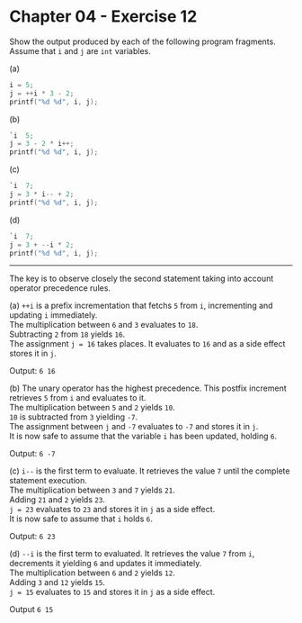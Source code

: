 # Chapter 04 - Exercise 12

Show the output produced by each of the following program fragments. Assume that
`i` and `j` are `int` variables.

(a) 
```C
i = 5;  
j = ++i * 3 - 2;  
printf("%d %d", i, j);  
```

(b) 
```C
`i  5;  
j = 3 - 2 * i++;  
printf("%d %d", i, j);  
```

(c) 
```C
`i  7;  
j = 3 * i-- + 2;  
printf("%d %d", i, j);  
```

(d) 
```C
`i  7;  
j = 3 + --i * 2;  
printf("%d %d", i, j);  
```


---

The key is to observe closely the second statement taking into account operator
precedence rules.  

(a) 
`++i` is a prefix incrementation that fetchs `5` from `i`, incrementing and
updating `i` immediately.  
The multiplication between `6` and `3` evaluates to `18`.  
Subtracting `2` from `18` yields `16`.  
The assignment `j = 16` takes places. It evaluates to `16` and as a side effect
stores it in `j`.  

Output: `6 16`  

(b) 
The unary operator has the highest precedence.  This postfix increment retrieves
`5` from `i` and evaluates to it.  
The multiplication between `5` and `2` yields `10`.  
`10` is subtracted from `3` yielding `-7`.  
The assignment between `j` and `-7` evaluates to `-7` and stores it in `j`.  
It is now safe to assume that the variable `i` has been updated, holding `6`.  

Output: `6 -7`  

(c) 
`i--` is the first term to evaluate. It retrieves the value `7` until
the complete statement execution.  
The multiplication between `3` and `7` yields `21`.  
Adding `21` and `2` yields `23`.  
`j = 23` evaluates to `23` and stores it in `j` as a side effect.  
It is now safe to assume that `i` holds `6`.  

Output: `6 23`  

(d) 
`--i` is the first term to evaluated. It retrieves the value `7` from `i`,
decrements it yielding `6` and updates it immediately.  
The multiplication between `6` and `2` yields `12`.  
Adding `3` and `12` yields `15`.  
`j = 15` evaluates to `15` and stores it in `j` as a side effect.  

Output `6 15`  
